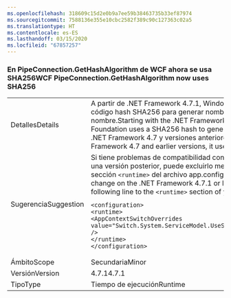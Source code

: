 ```yaml
---
ms.openlocfilehash: 318609c15d2e0b9a7ee59b38463735b33ef87974
ms.sourcegitcommit: 7588136e355e10cbc2582f389c90c127363c02a5
ms.translationtype: HT
ms.contentlocale: es-ES
ms.lasthandoff: 03/15/2020
ms.locfileid: "67857257"
---
```

### <a name="wcf-pipeconnectiongethashalgorithm-now-uses-sha256"></a><span data-ttu-id="a71ca-101">En PipeConnection.GetHashAlgorithm de WCF ahora se usa SHA256</span><span class="sxs-lookup"><span data-stu-id="a71ca-101">WCF PipeConnection.GetHashAlgorithm now uses SHA256</span></span>

|   |   |
|---|---|
|<span data-ttu-id="a71ca-102">Detalles</span><span class="sxs-lookup"><span data-stu-id="a71ca-102">Details</span></span>|<span data-ttu-id="a71ca-103">A partir de .NET Framework 4.7.1, Windows Communication Foundation usa un código hash SHA256 para generar nombres aleatorios para las canalizaciones con nombre.</span><span class="sxs-lookup"><span data-stu-id="a71ca-103">Starting with the .NET Framework 4.7.1, Windows Communication Foundation uses a SHA256 hash to generate random names for named pipes.</span></span> <span data-ttu-id="a71ca-104">En .NET Framework 4.7 y versiones anteriores, usaba un hash SHA1.</span><span class="sxs-lookup"><span data-stu-id="a71ca-104">In the .NET Framework 4.7 and earlier versions, it used a SHA1 hash.</span></span>|
|<span data-ttu-id="a71ca-105">Sugerencia</span><span class="sxs-lookup"><span data-stu-id="a71ca-105">Suggestion</span></span>|<span data-ttu-id="a71ca-106">Si tiene problemas de compatibilidad con este cambio en .NET Framework 4.7.1 o una versión posterior, puede excluirlo mediante la adición de la línea siguiente a la sección <code>&lt;runtime&gt;</code> del archivo app.config:</span><span class="sxs-lookup"><span data-stu-id="a71ca-106">If you run into compatibility issue with this change on the .NET Framework 4.7.1 or later, you can opt-out it by adding the following line to the <code>&lt;runtime&gt;</code> section of your app.config file:</span></span><pre><code class="lang-xml">&lt;configuration&gt;&#13;&#10;&lt;runtime&gt;&#13;&#10;&lt;AppContextSwitchOverrides value=&quot;Switch.System.ServiceModel.UseSha1InPipeConnectionGetHashAlgorithm=true&quot; /&gt;&#13;&#10;&lt;/runtime&gt;&#13;&#10;&lt;/configuration&gt;&#13;&#10;</code></pre>|
|<span data-ttu-id="a71ca-107">Ámbito</span><span class="sxs-lookup"><span data-stu-id="a71ca-107">Scope</span></span>|<span data-ttu-id="a71ca-108">Secundaria</span><span class="sxs-lookup"><span data-stu-id="a71ca-108">Minor</span></span>|
|<span data-ttu-id="a71ca-109">Versión</span><span class="sxs-lookup"><span data-stu-id="a71ca-109">Version</span></span>|<span data-ttu-id="a71ca-110">4.7.1</span><span class="sxs-lookup"><span data-stu-id="a71ca-110">4.7.1</span></span>|
|<span data-ttu-id="a71ca-111">Tipo</span><span class="sxs-lookup"><span data-stu-id="a71ca-111">Type</span></span>|<span data-ttu-id="a71ca-112">Tiempo de ejecución</span><span class="sxs-lookup"><span data-stu-id="a71ca-112">Runtime</span></span>|
